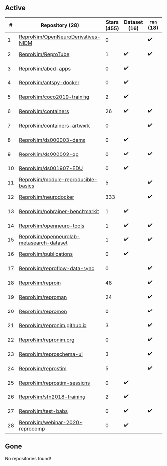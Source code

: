 ## Active
| # | Repository (28) | Stars (455) | Dataset (16) | `run` (18) | `containers-run` (1) | Last Modified |
| --- | --- | --- | --- | --- | --- | --- |
| 1 | [ReproNim/OpenNeuroDerivatives-NIDM](https://github.com/ReproNim/OpenNeuroDerivatives-NIDM) | 0 |  | :heavy_check_mark: |  | 2025-02-06 22:40:25+00:00 |
| 2 | [ReproNim/ReproTube](https://github.com/ReproNim/ReproTube) | 1 | :heavy_check_mark: | :heavy_check_mark: |  | 2024-06-27 03:00:45+00:00 |
| 3 | [ReproNim/abcd-apps](https://github.com/ReproNim/abcd-apps) | 0 | :heavy_check_mark: |  |  | 2023-02-13 13:28:51+00:00 |
| 4 | [ReproNim/antspy-docker](https://github.com/ReproNim/antspy-docker) | 0 | :heavy_check_mark: |  |  | 2023-03-23 19:39:35+00:00 |
| 5 | [ReproNim/coco2019-training](https://github.com/ReproNim/coco2019-training) | 2 | :heavy_check_mark: |  |  | 2022-07-06 20:14:58+00:00 |
| 6 | [ReproNim/containers](https://github.com/ReproNim/containers) | 26 | :heavy_check_mark: | :heavy_check_mark: |  | 2025-02-05 00:07:56+00:00 |
| 7 | [ReproNim/containers-artwork](https://github.com/ReproNim/containers-artwork) | 0 |  | :heavy_check_mark: |  | 2023-08-11 18:07:48+00:00 |
| 8 | [ReproNim/ds000003-demo](https://github.com/ReproNim/ds000003-demo) | 0 | :heavy_check_mark: |  |  | 2019-07-18 16:16:52+00:00 |
| 9 | [ReproNim/ds000003-qc](https://github.com/ReproNim/ds000003-qc) | 0 | :heavy_check_mark: | :heavy_check_mark: | :heavy_check_mark: | 2019-08-31 12:40:29+00:00 |
| 10 | [ReproNim/ds001907-EDU](https://github.com/ReproNim/ds001907-EDU) | 0 | :heavy_check_mark: |  |  | 2022-05-13 11:30:14+00:00 |
| 11 | [ReproNim/module-reproducible-basics](https://github.com/ReproNim/module-reproducible-basics) | 5 |  | :heavy_check_mark: |  | 2021-04-28 12:33:17+00:00 |
| 12 | [ReproNim/neurodocker](https://github.com/ReproNim/neurodocker) | 333 |  | :heavy_check_mark: |  | 2025-02-03 01:21:45+00:00 |
| 13 | [ReproNim/nobrainer-benchmarkit](https://github.com/ReproNim/nobrainer-benchmarkit) | 1 | :heavy_check_mark: |  |  | 2022-11-10 18:37:02+00:00 |
| 14 | [ReproNim/openneuro-tools](https://github.com/ReproNim/openneuro-tools) | 1 | :heavy_check_mark: | :heavy_check_mark: |  | 2021-05-13 14:33:57+00:00 |
| 15 | [ReproNim/openneurolab-metasearch-dataset](https://github.com/ReproNim/openneurolab-metasearch-dataset) | 1 | :heavy_check_mark: | :heavy_check_mark: |  | 2018-04-04 00:21:36+00:00 |
| 16 | [ReproNim/publications](https://github.com/ReproNim/publications) | 0 | :heavy_check_mark: |  |  | 2019-06-07 13:46:55+00:00 |
| 17 | [ReproNim/reproflow-data-sync](https://github.com/ReproNim/reproflow-data-sync) | 0 |  | :heavy_check_mark: |  | 2025-02-02 20:31:52+00:00 |
| 18 | [ReproNim/reproin](https://github.com/ReproNim/reproin) | 48 |  | :heavy_check_mark: |  | 2024-11-21 16:23:57+00:00 |
| 19 | [ReproNim/reproman](https://github.com/ReproNim/reproman) | 24 |  | :heavy_check_mark: |  | 2023-06-16 15:45:37+00:00 |
| 20 | [ReproNim/repromon](https://github.com/ReproNim/repromon) | 0 |  | :heavy_check_mark: |  | 2024-04-17 11:21:48+00:00 |
| 21 | [ReproNim/repronim.github.io](https://github.com/ReproNim/repronim.github.io) | 3 |  | :heavy_check_mark: |  | 2025-01-06 23:01:51+00:00 |
| 22 | [ReproNim/repronim.org](https://github.com/ReproNim/repronim.org) | 0 |  | :heavy_check_mark: |  | 2025-02-12 15:22:37+00:00 |
| 23 | [ReproNim/reproschema-ui](https://github.com/ReproNim/reproschema-ui) | 3 |  | :heavy_check_mark: |  | 2024-12-15 05:54:56+00:00 |
| 24 | [ReproNim/reprostim](https://github.com/ReproNim/reprostim) | 5 |  | :heavy_check_mark: |  | 2025-02-04 16:00:50+00:00 |
| 25 | [ReproNim/reprostim-sessions](https://github.com/ReproNim/reprostim-sessions) | 0 | :heavy_check_mark: |  |  | 2023-03-09 15:02:51+00:00 |
| 26 | [ReproNim/sfn2018-training](https://github.com/ReproNim/sfn2018-training) | 2 | :heavy_check_mark: |  |  | 2022-07-06 20:14:08+00:00 |
| 27 | [ReproNim/test-babs](https://github.com/ReproNim/test-babs) | 0 | :heavy_check_mark: | :heavy_check_mark: |  | 2023-12-08 20:39:43+00:00 |
| 28 | [ReproNim/webinar-2020-reprocomp](https://github.com/ReproNim/webinar-2020-reprocomp) | 0 | :heavy_check_mark: |  |  | 2020-12-04 18:51:46+00:00 |

## Gone
No repositories found!
